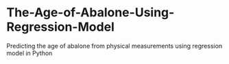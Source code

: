 # The-Age-of-Abalone-Using-Regression-Model
Predicting the age of abalone from physical measurements using regression model in Python

